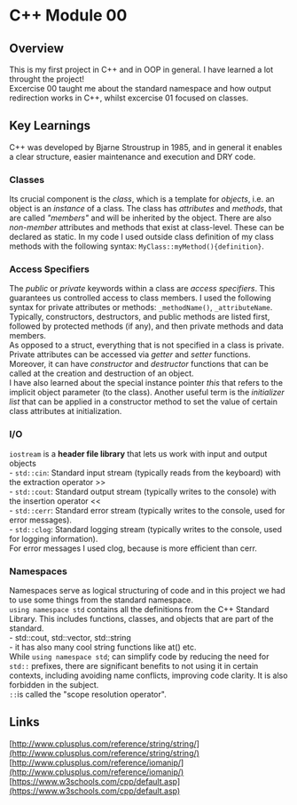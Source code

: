 # C++ Module 00

## Overview
This is my first project in C++ and in OOP in general. I have learned a lot throught the project! <br /> 
Excercise 00 taught me about the standard namespace and how output redirection works in C++, whilst excercise 01 focused on classes.

## Key Learnings
C++ was developed by Bjarne Stroustrup in 1985, and in general it enables a clear structure, easier maintenance and execution and DRY code.

### Classes
Its crucial component is the *class*, which is a template for *objects*, i.e. an object is an *instance* of a class. The class has *attributes* and *methods*, that are called *"members"* and will be inherited by the object. There are also *non-member* attributes and methods that exist at class-level. These can be declared as static.
In my code I used outside class definition of my class methods with the following syntax: `MyClass::myMethod(){definition}`. 

### Access Specifiers
The *public* or *private* keywords within a class are *access specifiers*. This guarantees us controlled access to class members. I used the following syntax for private attributes or methods: `_methodName()`, `_attributeName`. Typically, constructors, destructors, and public methods are listed first, followed by protected methods (if any), and then private methods and data members. <br />
As opposed to a struct, everything that is not specified in a class is private. Private attributes can be accessed via *getter* and *setter* functions.  <br />
Moreover, it can have *constructor* and *destructor* functions that can be called at the creation and destruction of an object. <br />
I have also learned about the special instance pointer *this* that refers to the implicit object parameter (to the class). Another useful term is the *initializer list* that can be applied in a constructor method to set the value of certain class attributes at initialization.

### I/O
`iostream` is a **header file library** that lets us work with input and output objects <br />
    - `std::cin`: Standard input stream (typically reads from the keyboard) with the extraction operator >>  <br />
    - `std::cout`: Standard output stream (typically writes to the console) with the insertion operator <<  <br />
    - `std::cerr`: Standard error stream (typically writes to the console, used for error messages).  <br />
    - `std::clog`: Standard logging stream (typically writes to the console, used for logging information).  <br />
For error messages I used clog, because is more efficient than cerr.

### Namespaces
Namespaces serve as logical structuring of code and in this project we had to use some things from the standard namespace.  <br />
`using namespace std` contains all the definitions from the C++ Standard Library. This includes functions, classes, and objects that are part of the standard.  <br />
    - std::cout, std::vector, std::string  <br />
    - it has also many cool string functions like at() etc.  <br />
While `using namespace std`; can simplify code by reducing the need for `std::` prefixes, there are significant benefits to not using it in certain contexts, including avoiding name conflicts, improving code clarity. It is also forbidden in the subject. <br />
`::`is called the "scope resolution operator".

## Links
[http://www.cplusplus.com/reference/string/string/](http://www.cplusplus.com/reference/string/string/)  <br />
[http://www.cplusplus.com/reference/iomanip/](http://www.cplusplus.com/reference/iomanip/) <br />
[https://www.w3schools.com/cpp/default.asp](https://www.w3schools.com/cpp/default.asp)